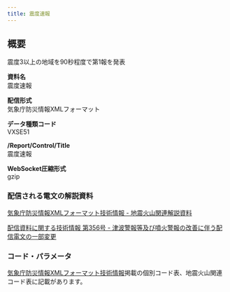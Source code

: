 ```yaml
---
title: 震度速報
---
```


## 概要
震度3以上の地域を90秒程度で第1報を発表

**資料名** <br/>
 震度速報
 
**配信形式** <br/>
 気象庁防災情報XMLフォーマット

**データ種類コード** <br/>
 VXSE51
 
**/Report/Control/Title** <br/>
 震度速報

**WebSocket圧縮形式** <br/>
 gzip

### 配信される電文の解説資料
 [気象庁防災情報XMLフォーマット技術情報 - 地震火山関連解説資料](https://dmdata.jp/docs/jma/manual/0101-0183.pdf#page=116) 
 
 
 [配信資料に関する技術情報 第356号 - 津波警報等及び噴火警報の改善に伴う配信電文の一部変更](https://dmdata.jp/docs/jma/technical/356.pdf)

### コード・パラメータ
 [気象庁防災情報XMLフォーマット技術情報](http://xml.kishou.go.jp/tec_material.html)掲載の個別コード表、地震火山関連コード表に記載があります。
